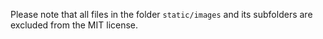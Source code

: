 Please note that all files in the folder `static/images` and its subfolders are excluded from the MIT license. 
